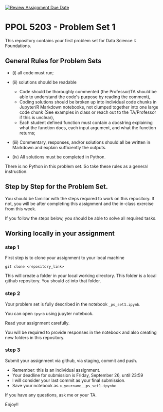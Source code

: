 [![Review Assignment Due Date](https://classroom.github.com/assets/deadline-readme-button-22041afd0340ce965d47ae6ef1cefeee28c7c493a6346c4f15d667ab976d596c.svg)](https://classroom.github.com/a/VYCD50T6)
# PPOL 5203 - Problem Set 1

This repository contains your first problem set for Data Science I: Foundations. 

## General Rules for Problem Sets


- (i) all code must run;

- (ii) solutions should be readable

    -   Code should be thoroughly commented (the Professor/TA should be able to understand the code's purpose by reading the comment),
    -   Coding solutions should be broken up into individual code chunks in Jupyter/R Markdown notebooks, not clumped together into one large code chunk (See examples in class or reach out to the TA/Professor if this is unclear),
    -   Each student defined function must contain a docstring explaining what the function does, each input argument, and what the function returns;



- (iii) Commentary, responses, and/or solutions should all be written in Markdown and explain sufficiently the outputs.

- (iv) All solutions  must be completed in Python.


There is no Python in this problem set. So take these rules as a general instruction. 


## Step by Step for the Problem Set. 

You should be familiar with the steps required to work on this repository. If not, you will be after completing this assignment and the in-class exercise from this week. 

If you follow the steps below, you should be able to solve all required tasks. 

## Working locally in your assignment

### step 1

First step is to clone your assignment to your local machine

```
git clone <repository_link>
```

This will create a folder in your local working directory. This folder is a local github repository. You should `cd` into that folder. 

### step 2

Your problem set is fully described in the notebook `_ps_set1.ipynb`. 

You can open `ipynb` using jupyter notebook. 

Read your assignment carefully. 

You will be required to provide responses in the notebook and also creating new folders in this repository. 


### step 3

Submit your assignment via github, via staging, commit and push. 

- Remember: this is an individual assignment.
- Your deadline for submission is Friday, September 26, until 23:59
- I will consider your last commit as your final submission.
- Save your notebook as `<_yourname__ps_set1.ipynb>`


If you have any questions, ask me or your TA. 


Enjoy!!









